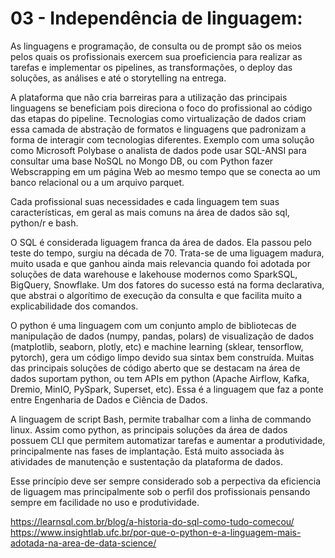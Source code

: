 # 03 - Independência de linguagem: 
As linguagens e programação, de consulta ou de prompt são os meios pelos quais os profissionais exercem sua proeficiencia para realizar as tarefas e implementar os pipelines, as transformações, o deploy das soluções, as análises e até o storytelling na entrega. 

A plataforma que não cria barreiras para a utilização das principais linguagens se beneficiam pois direciona o foco do profissional ao código das etapas do pipeline. Tecnologias como virtualização de dados criam essa camada de abstração de formatos e linguagens que padronizam a forma de interagir com tecnologias diferentes. Exemplo com uma solução como Microsoft Polybase o analista de dados pode usar SQL-ANSI para consultar uma base NoSQL no Mongo DB, ou com Python fazer Webscrapping em um página Web ao mesmo tempo que se conecta ao um banco relacional ou a um arquivo parquet.

Cada profissional suas necessidades e cada linguagem tem suas características, em geral as mais comuns na área de dados são sql, python/r e bash.

O SQL é considerada liguagem franca da área de dados. Ela passou pelo teste do tempo, surgiu na década de 70. Trata-se de uma liguagem madura, muito usada e que ganhou ainda mais relevancia quando foi adotada por soluções de data warehouse e lakehouse modernos como SparkSQL, BigQuery, Snowflake. Um dos fatores do sucesso está na forma declarativa, que abstrai o algorítimo de execução da consulta e que facilita muito a explicabilidade dos comandos.

O python é uma linguagem com um conjunto amplo de bibliotecas de manipulação de dados (numpy, pandas, polars) de visualização de dados (matplotlib, seaborn, plotly, etc) e machine learning (sklear, tensorflow, pytorch), gera um código limpo devido sua sintax bem construída. Muitas das principais soluções de código aberto que se destacam na área de dados suportam python, ou tem APIs em python (Apache Airflow, Kafka, Dremio, MinIO, PySpark, Superset, etc). Essa é a linguagem que faz a ponte entre Engenharia de Dados e Ciência de Dados. 

A linguagem de script Bash, permite trabalhar com a linha de commando linux. Assim como python, as principais soluções da área de dados possuem CLI que permitem automatizar tarefas e aumentar a produtividade, principalmente nas fases de implantação. Está muito associada às atividades de manutenção e sustentação da plataforma de dados.

Esse princípio deve ser sempre considerado sob a perpectiva da eficiencia de liguagem mas principalmente sob o perfil dos profissionais pensando sempre em facilidade no uso e produtividade.


https://learnsql.com.br/blog/a-historia-do-sql-como-tudo-comecou/
https://www.insightlab.ufc.br/por-que-o-python-e-a-linguagem-mais-adotada-na-area-de-data-science/
